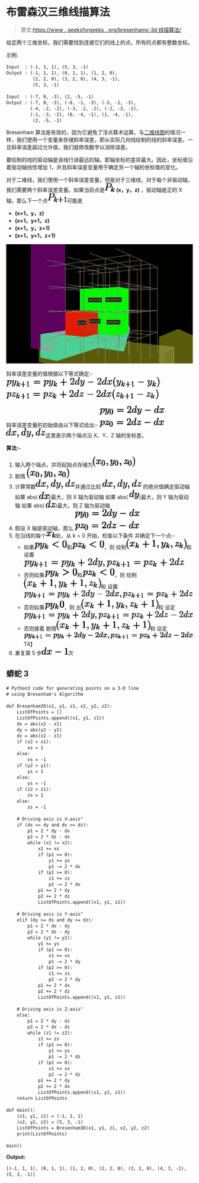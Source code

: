 # 布雷森汉三维线描算法

> 原文:[https://www . geeksforgeeks . org/bresenhams-3d 线描算法/](https://www.geeksforgeeks.org/bresenhams-algorithm-for-3-d-line-drawing/)

给定两个三维坐标，我们需要找到连接它们的线上的点。所有的点都有整数坐标。

示例:

```
Input  : (-1, 1, 1), (5, 3, -1)
Output : (-1, 1, 1), (0, 1, 1), (1, 2, 0),
          (2, 2, 0), (3, 2, 0), (4, 3, -1), 
          (5, 3, -1)

Input  : (-7, 0, -3), (2, -5, -1)
Output : (-7, 0, -3), (-6, -1, -3), (-5, -1, -3),
         (-4, -2, -2), (-3, -2, -2), (-2, -3, -2),
         (-1, -3, -2), (0, -4, -1), (1, -4, -1),
          (2, -5, -1)

```

Bresenham 算法是有效的，因为它避免了浮点算术运算。与[二维线图](https://www.geeksforgeeks.org/bresenhams-line-generation-algorithm)的情况一样，我们使用一个变量来存储斜率误差，即从实际几何线绘制的线的斜率误差。一旦斜率误差超过允许值，我们就修改数字以消除误差。

要绘制的线的驱动轴是该线行进最远的轴，即轴坐标的差异最大。因此，坐标值沿着驱动轴线性增加 1，并且斜率误差变量用于确定另一个轴的坐标值的变化。

对于二维线，我们使用一个斜率误差变量，但是对于三维线，对于每个非驱动轴，我们需要两个斜率误差变量。如果当前点是![P_{k}](img/5ed510a4095e1cc6d770fcb027850b3e.png "Rendered by QuickLaTeX.com") **(x，y，z)** ，驱动轴是正的 X 轴，那么下一个点![P_{k+1}](img/c76ea34f32b7c6b825cd6f040cd774ea.png "Rendered by QuickLaTeX.com")可能是

*   **(x+1，y，z)**
*   **(x+1，y+1，z)**
*   **(x+1，y，z+1)**
*   **(x+1，y+1，z+1)**

![Candidate points for next point on a 3D Line](img/8296c1c99c82c1821673f3ef89460f22.png)

斜率误差变量的值根据以下等式确定:-
![ py_{k+1} = py_{k} + 2dy - 2dx(y_{k+1} - y_{k})\\ pz_{k+1} = pz_{k} + 2dz - 2dx(z_{k+1} - z_{k}) ](img/d994d4995093a76159a5550075336871.png "Rendered by QuickLaTeX.com")

斜率误差变量的初始值由以下等式给出:-
![ py_{0} = 2dy - dx\\ pz_{0} = 2dz - dx ](img/63ae2a078d34d698d7ea47bfa9479005.png "Rendered by QuickLaTeX.com")
![dx, dy, dz](img/878493c8b1a4462259e598fb096e7e5c.png "Rendered by QuickLaTeX.com")这里表示两个端点沿 X、Y、Z 轴的坐标差。

**算法:-**

1.  输入两个端点，并将起始点存储为![(x_{0}, y_{0}, z_{0})](img/171c2a0ed4f03cc2e4a75b957633de25.png "Rendered by QuickLaTeX.com")
2.  剧情 ![(x_{0}, y_{0}, z_{0})](img/171c2a0ed4f03cc2e4a75b957633de25.png "Rendered by QuickLaTeX.com")
3.  计算常数![dx, dy, dz](img/878493c8b1a4462259e598fb096e7e5c.png "Rendered by QuickLaTeX.com")并通过比较
    ![dx, dy, dz](img/878493c8b1a4462259e598fb096e7e5c.png "Rendered by QuickLaTeX.com")
    的绝对值确定驱动轴如果 abs( ![dx](img/0f630b5c0e5a8d4a1945a3d2ab94f7a4.png "Rendered by QuickLaTeX.com"))最大，则 X 轴为驱动轴
    如果 abs( ![dy](img/c7c0ad627b96215b012e31d5e49041ca.png "Rendered by QuickLaTeX.com"))最大，则 Y 轴为驱动轴
    如果 abs( ![dz](img/fcfbe5188cd4e8def5b1d0fa1596d135.png "Rendered by QuickLaTeX.com"))最大，则 Z 轴为驱动轴
4.  假设 X 轴是驱动轴，那么
    ![ py_{0} = 2dy - dx\\ pz_{0} = 2dz - dx ](img/63ae2a078d34d698d7ea47bfa9479005.png "Rendered by QuickLaTeX.com")
5.  在沿线的每个![x_{k}](img/1e8c1a9938707c073527b410cc5a6d28.png "Rendered by QuickLaTeX.com")处，从 k = 0 开始，检查以下条件
    并确定下一个点:-
    *   如果![py_{k} < 0](img/61eb7f7e1f041b6c8ddd3d7c4e80e0de.png "Rendered by QuickLaTeX.com")和![pz_{k} < 0](img/15abc82c091975da607b4b9bb05121f1.png "Rendered by QuickLaTeX.com")，则
        绘制![(x_{k}+1, y_{k}, z_{k})](img/fa0af81dc9cfeef3f6dc6b63cae25827.png "Rendered by QuickLaTeX.com")和
        设置![py_{k+1}=py_{k}+2dy, pz_{k+1}=pz_{k}+2dz](img/76fc0263169187cd593c1258d2c9038e.png "Rendered by QuickLaTeX.com")
    *   否则如果![py_{k} > 0](img/e144d72198f6d381a057c9457c69ea05.png "Rendered by QuickLaTeX.com")和![pz_{k} < 0](img/15abc82c091975da607b4b9bb05121f1.png "Rendered by QuickLaTeX.com")，则
        绘制![(x_{k}+1, y_{k}+1, z_{k})](img/2f9e30622302109b285ade3dfa9a29f5.png "Rendered by QuickLaTeX.com")和
        设置![py_{k+1}=py_{k}+2dy-2dx, pz_{k+1}=pz_{k}+2dz](img/0b834ddb890d98743e9d938d138a9c1e.png "Rendered by QuickLaTeX.com")
    *   否则如果![py_{k}  0](img/65346373a748ab1ee69deb3a7737c5a5.png "Rendered by QuickLaTeX.com")，则
        出![(x_{k}+1, y_{k}, z_{k}+1)](img/6cd4d6036a8634c335612adcc6839f03.png "Rendered by QuickLaTeX.com")和
        设定![py_{k+1}=py_{k}+2dy, pz_{k+1}=pz_{k}+2dz-2dx](img/417e27bf4d96afe2212c48a34d771257.png "Rendered by QuickLaTeX.com")
    *   否则接着
        剧情![(x_{k}+1, y_{k}+1, z_{k}+1)](img/7fee1ae2d7cbb9d22aa4201a1c08440a.png "Rendered by QuickLaTeX.com")和
        设定![py_{k+1}=py_{k}+2dy-2dx, pz_{k+1}=pz_{k}+2dz-2dx](img/92168cc54dbb7a6fb05637e8ad339c19.png "Rendered by QuickLaTeX.com")T4】
6.  重复第 5 步![dx-1](img/62ae34683c2ecb4077fd46147071d2aa.png "Rendered by QuickLaTeX.com")次

## 蟒蛇 3

```
# Python3 code for generating points on a 3-D line 
# using Bresenham's Algorithm

def Bresenham3D(x1, y1, z1, x2, y2, z2):
    ListOfPoints = []
    ListOfPoints.append((x1, y1, z1))
    dx = abs(x2 - x1)
    dy = abs(y2 - y1)
    dz = abs(z2 - z1)
    if (x2 > x1):
        xs = 1
    else:
        xs = -1
    if (y2 > y1):
        ys = 1
    else:
        ys = -1
    if (z2 > z1):
        zs = 1
    else:
        zs = -1

    # Driving axis is X-axis"
    if (dx >= dy and dx >= dz):        
        p1 = 2 * dy - dx
        p2 = 2 * dz - dx
        while (x1 != x2):
            x1 += xs
            if (p1 >= 0):
                y1 += ys
                p1 -= 2 * dx
            if (p2 >= 0):
                z1 += zs
                p2 -= 2 * dx
            p1 += 2 * dy
            p2 += 2 * dz
            ListOfPoints.append((x1, y1, z1))

    # Driving axis is Y-axis"
    elif (dy >= dx and dy >= dz):       
        p1 = 2 * dx - dy
        p2 = 2 * dz - dy
        while (y1 != y2):
            y1 += ys
            if (p1 >= 0):
                x1 += xs
                p1 -= 2 * dy
            if (p2 >= 0):
                z1 += zs
                p2 -= 2 * dy
            p1 += 2 * dx
            p2 += 2 * dz
            ListOfPoints.append((x1, y1, z1))

    # Driving axis is Z-axis"
    else:        
        p1 = 2 * dy - dz
        p2 = 2 * dx - dz
        while (z1 != z2):
            z1 += zs
            if (p1 >= 0):
                y1 += ys
                p1 -= 2 * dz
            if (p2 >= 0):
                x1 += xs
                p2 -= 2 * dz
            p1 += 2 * dy
            p2 += 2 * dx
            ListOfPoints.append((x1, y1, z1))
    return ListOfPoints

def main():
    (x1, y1, z1) = (-1, 1, 1)
    (x2, y2, z2) = (5, 3, -1)
    ListOfPoints = Bresenham3D(x1, y1, z1, x2, y2, z2)
    print(ListOfPoints)

main()
```

**Output:**

```
[(-1, 1, 1), (0, 1, 1), (1, 2, 0), (2, 2, 0), (3, 2, 0), (4, 3, -1), (5, 3, -1)]

```